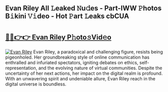 ## Evan Riley All 𝙻eaked 𝙽u𝚍es - Part-IWW 𝙿hotos B𝚒kini 𝚅𝚒deo - Hot 𝙿art 𝙻eaks cbCUA

# <h2><a href="http://ld268f.urlbe.top/?page=Evan+Riley">🔗🔗👉👉 Evan Riley P𝚑oto𝚜Vid𝚎o</a></h2>

[![Evan Riley](https://i.imgur.com/eBuTRDB.gif)](http://ld268f.urlbe.top/?page=Evan+Riley)
Evan Riley, a paradoxical and challenging figure, resists being pigeonholed. Her groundbreaking style of online communication has enthralled and infuriated spectators, igniting debates on ethics, self-representation, and the evolving nature of virtual communities. Despite the uncertainty of her next actions, her impact on the digital realm is profound. With an unwavering spirit and undeniable allure, Evan Riley reach in the digital universe is boundless.
